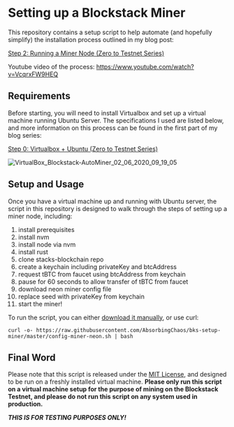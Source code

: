 # Setting up a Blockstack Miner

This repository contains a setup script to help automate (and hopefully simplify) the installation process outlined in my blog post:

[Step 2: Running a Miner Node (Zero to Testnet Series)](https://app.sigle.io/whoabuddy.id.blockstack/Lqq5_aeI1A06l_FQ8s9Jv)

Youtube video of the process: https://www.youtube.com/watch?v=VcqrxFW9HEQ

## Requirements

Before starting, you will need to install Virtualbox and set up a virtual machine running Ubuntu Server. The specifications I used are listed below, and more information on this process can be found in the first part of my blog series:

[Step 0: Virtualbox + Ubuntu (Zero to Testnet Series)](https://app.sigle.io/whoabuddy.id.blockstack/6ZSqK6yEwu5bqqGCjOZZH)

![VirtualBox_Blockstack-AutoMiner_02_06_2020_09_19_05](https://user-images.githubusercontent.com/9038904/83544393-a81f9f00-a4b2-11ea-80c4-25e4ed3e9a35.png)

## Setup and Usage

Once you have a virtual machine up and running with Ubuntu server, the script in this repository is designed to walk through the steps of setting up a miner node, including:

1. install prerequisites
2. install nvm
3. install node via nvm
4. install rust
5. clone stacks-blockchain repo
6. create a keychain including privateKey and btcAddress
7. request tBTC from faucet using btcAddress from keychain
8. pause for 60 seconds to allow transfer of tBTC from faucet
9. download neon miner config file
10. replace seed with privateKey from keychain
11. start the miner!

To run the script, you can either [download it manually](https://github.com/AbsorbingChaos/bks-setup-miner/blob/master/config-miner-neon.sh), or use curl:

```
curl -o- https://raw.githubusercontent.com/AbsorbingChaos/bks-setup-miner/master/config-miner-neon.sh | bash
```

## Final Word

Please note that this script is released under the [MIT License](LICENSE), and designed to be run on a freshly installed virtual machine. __Please only run this script on a virtual machine setup for the purpose of mining on the Blockstack Testnet, and please do not run this script on any system used in production.__

__*THIS IS FOR TESTING PURPOSES ONLY!*__
